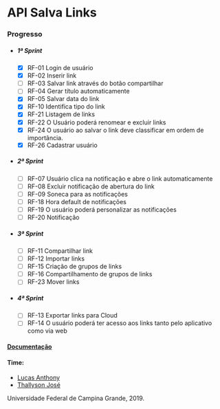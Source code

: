 # API Salva Links

   ### Progresso

* ##### 1ª Sprint
    - [x] RF-01 Login de usuário
    - [x] RF-02 Inserir link
    - [ ] RF-03 Salvar link através do botão compartilhar
    - [ ] RF-04 Gerar título automaticamente
    - [x] RF-05 Salvar data do link
    - [x] RF-10 Identifica tipo do link
    - [x] RF-21 Listagem de links
    - [x] RF-22 O Usuário poderá renomear e excluir links
    - [x] RF-24 O usuário ao salvar o link deve classificar em ordem de importância.
    - [x] RF-26 Cadastrar usuário
    
 * ##### 2ª Sprint
    - [ ] RF-07 Usuário clica na notificação e abre o link automaticamente
    - [ ] RF-08 Excluir notificação de abertura do link
    - [ ] RF-09 Soneca para as notificações
    - [ ] RF-18 Hora default de notificações
    - [ ] RF-19 O usuário poderá personalizar as notificações
    - [ ] RF-20 Notificação
    
 * ##### 3ª Sprint
    - [ ] RF-11 Compartilhar link
    - [ ] RF-12 Importar links
    - [ ] RF-15 Criação de grupos de links
    - [ ] RF-16 Compartilhamento de grupos de links
    - [ ] RF-23 Mover links
    
 * ##### 4ª Sprint
    - [ ] RF-13 Exportar links para Cloud
    - [ ] RF-14 O usuário poderá ter acesso aos links tanto pelo aplicativo como via web

#### [Documentação](https://docs.google.com/document/d/10MdaEpUeQzgxRep7v_oG9NmGlCmNqujAF_s_RrpKkWk/)

#### Time:
* [Lucas Anthony](https://github.com/lucasanthony)
* [Thallyson José](https://github.com/thallysonjsa)

Universidade Federal de Campina Grande, 2019.
